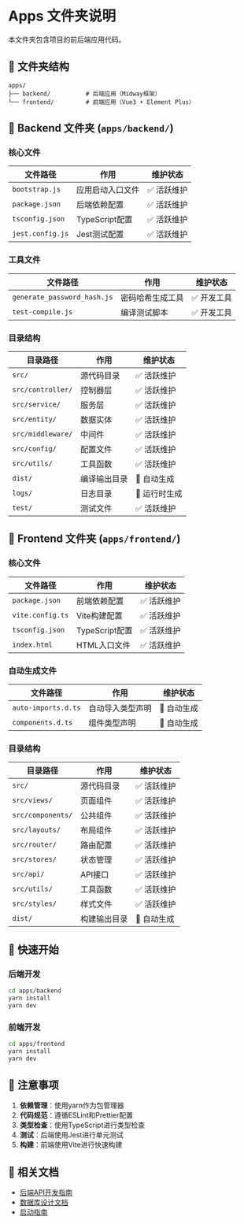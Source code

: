 # Apps 文件夹说明

本文件夹包含项目的前后端应用代码。

## 📁 文件夹结构

```
apps/
├── backend/          # 后端应用（Midway框架）
└── frontend/         # 前端应用（Vue3 + Element Plus）
```

## 🔧 Backend 文件夹 (`apps/backend/`)

### 核心文件
| 文件路径 | 作用 | 维护状态 |
|---------|------|----------|
| `bootstrap.js` | 应用启动入口文件 | ✅ 活跃维护 |
| `package.json` | 后端依赖配置 | ✅ 活跃维护 |
| `tsconfig.json` | TypeScript配置 | ✅ 活跃维护 |
| `jest.config.js` | Jest测试配置 | ✅ 活跃维护 |

### 工具文件
| 文件路径 | 作用 | 维护状态 |
|---------|------|----------|
| `generate_password_hash.js` | 密码哈希生成工具 | ✅ 开发工具 |
| `test-compile.js` | 编译测试脚本 | ✅ 开发工具 |

### 目录结构
| 目录路径 | 作用 | 维护状态 |
|---------|------|----------|
| `src/` | 源代码目录 | ✅ 活跃维护 |
| `src/controller/` | 控制器层 | ✅ 活跃维护 |
| `src/service/` | 服务层 | ✅ 活跃维护 |
| `src/entity/` | 数据实体 | ✅ 活跃维护 |
| `src/middleware/` | 中间件 | ✅ 活跃维护 |
| `src/config/` | 配置文件 | ✅ 活跃维护 |
| `src/utils/` | 工具函数 | ✅ 活跃维护 |
| `dist/` | 编译输出目录 | 🔄 自动生成 |
| `logs/` | 日志目录 | 🔄 运行时生成 |
| `test/` | 测试文件 | ✅ 活跃维护 |

## 🎨 Frontend 文件夹 (`apps/frontend/`)

### 核心文件
| 文件路径 | 作用 | 维护状态 |
|---------|------|----------|
| `package.json` | 前端依赖配置 | ✅ 活跃维护 |
| `vite.config.ts` | Vite构建配置 | ✅ 活跃维护 |
| `tsconfig.json` | TypeScript配置 | ✅ 活跃维护 |
| `index.html` | HTML入口文件 | ✅ 活跃维护 |

### 自动生成文件
| 文件路径 | 作用 | 维护状态 |
|---------|------|----------|
| `auto-imports.d.ts` | 自动导入类型声明 | 🔄 自动生成 |
| `components.d.ts` | 组件类型声明 | 🔄 自动生成 |

### 目录结构
| 目录路径 | 作用 | 维护状态 |
|---------|------|----------|
| `src/` | 源代码目录 | ✅ 活跃维护 |
| `src/views/` | 页面组件 | ✅ 活跃维护 |
| `src/components/` | 公共组件 | ✅ 活跃维护 |
| `src/layouts/` | 布局组件 | ✅ 活跃维护 |
| `src/router/` | 路由配置 | ✅ 活跃维护 |
| `src/stores/` | 状态管理 | ✅ 活跃维护 |
| `src/api/` | API接口 | ✅ 活跃维护 |
| `src/utils/` | 工具函数 | ✅ 活跃维护 |
| `src/styles/` | 样式文件 | ✅ 活跃维护 |
| `dist/` | 构建输出目录 | 🔄 自动生成 |

## 🚀 快速开始

### 后端开发
```bash
cd apps/backend
yarn install
yarn dev
```

### 前端开发
```bash
cd apps/frontend
yarn install
yarn dev
```

## 📝 注意事项

1. **依赖管理**：使用yarn作为包管理器
2. **代码规范**：遵循ESLint和Prettier配置
3. **类型检查**：使用TypeScript进行类型检查
4. **测试**：后端使用Jest进行单元测试
5. **构建**：前端使用Vite进行快速构建

## 🔗 相关文档

- [后端API开发指南](../docs/development/API_Development_Guide.md)
- [数据库设计文档](../docs/development/Database_Design.md)
- [启动指南](../docs/user-guide/启动指南.md)
